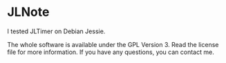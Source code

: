 # JLNote
I tested JLTimer on Debian Jessie.

The whole software is available under the GPL Version 3. Read the license file for more information. If you have any questions, you can contact me.
